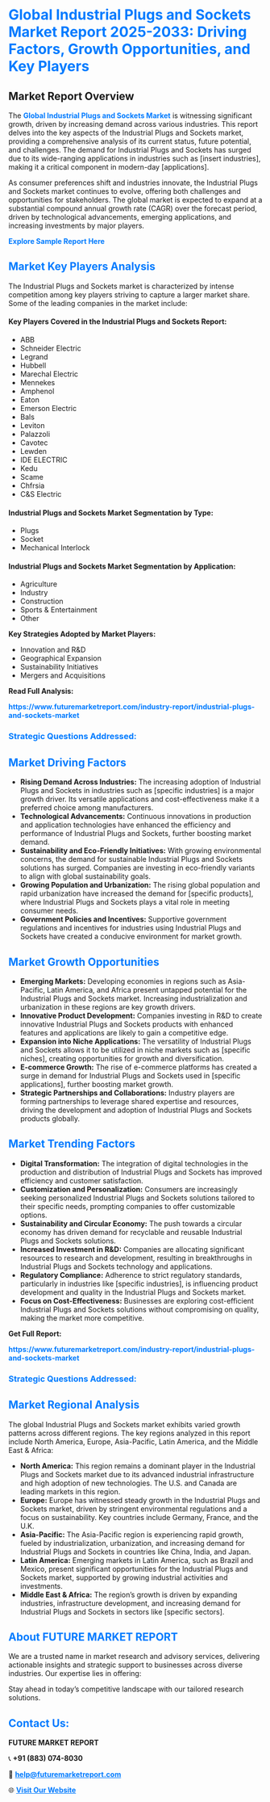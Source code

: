 <h1 style="color: #007BFF;">Global Industrial Plugs and Sockets Market Report 2025-2033: Driving Factors, Growth Opportunities, and Key Players</h1>

<section id="overview">
<h2>Market Report Overview</h2>
<p>The <a href="https://www.futuremarketreport.com/industry-report/industrial-plugs-and-sockets-market" style="color: #007BFF; text-decoration: none;"><strong>Global Industrial Plugs and Sockets Market</strong></a> is witnessing significant growth, driven by increasing demand across various industries. This report delves into the key aspects of the Industrial Plugs and Sockets market, providing a comprehensive analysis of its current status, future potential, and challenges. The demand for Industrial Plugs and Sockets has surged due to its wide-ranging applications in industries such as [insert industries], making it a critical component in modern-day [applications].</p>
<p>As consumer preferences shift and industries innovate, the Industrial Plugs and Sockets market continues to evolve, offering both challenges and opportunities for stakeholders. The global market is expected to expand at a substantial compound annual growth rate (CAGR) over the forecast period, driven by technological advancements, emerging applications, and increasing investments by major players.</p>
</section>

<section id="overview">
<p><a href="https://www.futuremarketreport.com/request-sample/reportId=26478" style="color: #007BFF; text-decoration: none;"><strong>Explore Sample Report Here</strong></a></p>
</section>

<section id="key-players">
<h2 style="color: #007BFF;">Market Key Players Analysis</h2>
<p>The Industrial Plugs and Sockets market is characterized by intense competition among key players striving to capture a larger market share. Some of the leading companies in the market include:</p>
<h4>Key Players Covered in the Industrial Plugs and Sockets Report:</h4>
<ul><li>ABB</li><li>Schneider Electric</li><li>Legrand</li><li>Hubbell</li><li>Marechal Electric</li><li>Mennekes</li><li>Amphenol</li><li>Eaton</li><li>Emerson Electric</li><li>Bals</li><li>Leviton</li><li>Palazzoli</li><li>Cavotec</li><li>Lewden</li><li>IDE ELECTRIC</li><li>Kedu</li><li>Scame</li><li>Chfrsia</li><li>C&amp;S Electric</li></ul>
<h4>Industrial Plugs and Sockets Market Segmentation by Type:</h4>
<ul><li>Plugs</li><li>Socket</li><li>Mechanical Interlock</li></ul>

<h4>Industrial Plugs and Sockets Market Segmentation by Application:</h4>
<ul><li>Agriculture</li><li>Industry</li><li>Construction</li><li>Sports &amp; Entertainment</li><li>Other</li></ul>
<p><strong>Key Strategies Adopted by Market Players:</strong></p>
<ul>
<li>Innovation and R&D</li>
<li>Geographical Expansion</li>
<li>Sustainability Initiatives</li>
<li>Mergers and Acquisitions</li>
</ul>
</section>

<section>
<p><strong>Read Full Analysis: </strong></p><a href="https://www.futuremarketreport.com/industry-report/industrial-plugs-and-sockets-market" style="color: #007BFF; text-decoration: none;"><strong>https://www.futuremarketreport.com/industry-report/industrial-plugs-and-sockets-market</strong></a>
<h3 style="color: #007BFF;">Strategic Questions Addressed:</h3>
</section>

<section id="driving-factors">
<h2 style="color: #007BFF;">Market Driving Factors</h2>
<ul>
<li><strong>Rising Demand Across Industries:</strong> The increasing adoption of Industrial Plugs and Sockets in industries such as [specific industries] is a major growth driver. Its versatile applications and cost-effectiveness make it a preferred choice among manufacturers.</li>
<li><strong>Technological Advancements:</strong> Continuous innovations in production and application technologies have enhanced the efficiency and performance of Industrial Plugs and Sockets, further boosting market demand.</li>
<li><strong>Sustainability and Eco-Friendly Initiatives:</strong> With growing environmental concerns, the demand for sustainable Industrial Plugs and Sockets solutions has surged. Companies are investing in eco-friendly variants to align with global sustainability goals.</li>
<li><strong>Growing Population and Urbanization:</strong> The rising global population and rapid urbanization have increased the demand for [specific products], where Industrial Plugs and Sockets plays a vital role in meeting consumer needs.</li>
<li><strong>Government Policies and Incentives:</strong> Supportive government regulations and incentives for industries using Industrial Plugs and Sockets have created a conducive environment for market growth.</li>
</ul>
</section>

<section id="growth-opportunities">
<h2 style="color: #007BFF;">Market Growth Opportunities</h2>
<ul>
<li><strong>Emerging Markets:</strong> Developing economies in regions such as Asia-Pacific, Latin America, and Africa present untapped potential for the Industrial Plugs and Sockets market. Increasing industrialization and urbanization in these regions are key growth drivers.</li>
<li><strong>Innovative Product Development:</strong> Companies investing in R&D to create innovative Industrial Plugs and Sockets products with enhanced features and applications are likely to gain a competitive edge.</li>
<li><strong>Expansion into Niche Applications:</strong> The versatility of Industrial Plugs and Sockets allows it to be utilized in niche markets such as [specific niches], creating opportunities for growth and diversification.</li>
<li><strong>E-commerce Growth:</strong> The rise of e-commerce platforms has created a surge in demand for Industrial Plugs and Sockets used in [specific applications], further boosting market growth.</li>
<li><strong>Strategic Partnerships and Collaborations:</strong> Industry players are forming partnerships to leverage shared expertise and resources, driving the development and adoption of Industrial Plugs and Sockets products globally.</li>
</ul>
</section>

<section id="trending-factors">
<h2 style="color: #007BFF;">Market Trending Factors</h2>
<ul>
<li><strong>Digital Transformation:</strong> The integration of digital technologies in the production and distribution of Industrial Plugs and Sockets has improved efficiency and customer satisfaction.</li>
<li><strong>Customization and Personalization:</strong> Consumers are increasingly seeking personalized Industrial Plugs and Sockets solutions tailored to their specific needs, prompting companies to offer customizable options.</li>
<li><strong>Sustainability and Circular Economy:</strong> The push towards a circular economy has driven demand for recyclable and reusable Industrial Plugs and Sockets solutions.</li>
<li><strong>Increased Investment in R&D:</strong> Companies are allocating significant resources to research and development, resulting in breakthroughs in Industrial Plugs and Sockets technology and applications.</li>
<li><strong>Regulatory Compliance:</strong> Adherence to strict regulatory standards, particularly in industries like [specific industries], is influencing product development and quality in the Industrial Plugs and Sockets market.</li>
<li><strong>Focus on Cost-Effectiveness:</strong> Businesses are exploring cost-efficient Industrial Plugs and Sockets solutions without compromising on quality, making the market more competitive.</li>
</ul>
</section>

<section>
<p><strong>Get Full Report: </strong></p><a href="https://www.futuremarketreport.com/industry-report/industrial-plugs-and-sockets-market" style="color: #007BFF; text-decoration: none;"><strong>https://www.futuremarketreport.com/industry-report/industrial-plugs-and-sockets-market</strong></a>
<h3 style="color: #007BFF;">Strategic Questions Addressed:</h3>
</section>


<section id="regional-analysis">
<h2 style="color: #007BFF;">Market Regional Analysis</h2>
<p>The global Industrial Plugs and Sockets market exhibits varied growth patterns across different regions. The key regions analyzed in this report include North America, Europe, Asia-Pacific, Latin America, and the Middle East & Africa:</p>
<ul>
<li><strong>North America:</strong> This region remains a dominant player in the Industrial Plugs and Sockets market due to its advanced industrial infrastructure and high adoption of new technologies. The U.S. and Canada are leading markets in this region.</li>
<li><strong>Europe:</strong> Europe has witnessed steady growth in the Industrial Plugs and Sockets market, driven by stringent environmental regulations and a focus on sustainability. Key countries include Germany, France, and the U.K.</li>
<li><strong>Asia-Pacific:</strong> The Asia-Pacific region is experiencing rapid growth, fueled by industrialization, urbanization, and increasing demand for Industrial Plugs and Sockets in countries like China, India, and Japan.</li>
<li><strong>Latin America:</strong> Emerging markets in Latin America, such as Brazil and Mexico, present significant opportunities for the Industrial Plugs and Sockets market, supported by growing industrial activities and investments.</li>
<li><strong>Middle East & Africa:</strong> The region’s growth is driven by expanding industries, infrastructure development, and increasing demand for Industrial Plugs and Sockets in sectors like [specific sectors].</li>
</ul>
</section>

<footer>
<h2 style="color: #007BFF;">About FUTURE MARKET REPORT</h2>
<p>We are a trusted name in market research and advisory services, delivering actionable insights and strategic support to businesses across diverse industries. Our expertise lies in offering:</p>

<p>Stay ahead in today’s competitive landscape with our tailored research solutions.</p>

<h2 style="color: #007BFF;">Contact Us:</h2>
<p><strong>FUTURE MARKET REPORT</strong></p>
<p>📞 <strong>+91 (883) 074-8030</strong></p>
<p>📧 <strong><a href="mailto:help@futuremarketreport.com" style="color: #007BFF;">help@futuremarketreport.com</a></strong></p>
<p>🌐 <strong><a href="https://www.futuremarketreport.com/" style="color: #007BFF;">Visit Our Website</a></strong></p>
</footer>